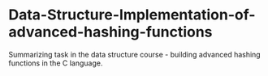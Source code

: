 # Data-Structure-Implementation-of-advanced-hashing-functions
Summarizing task in the data structure course - building advanced hashing functions in the C language.
